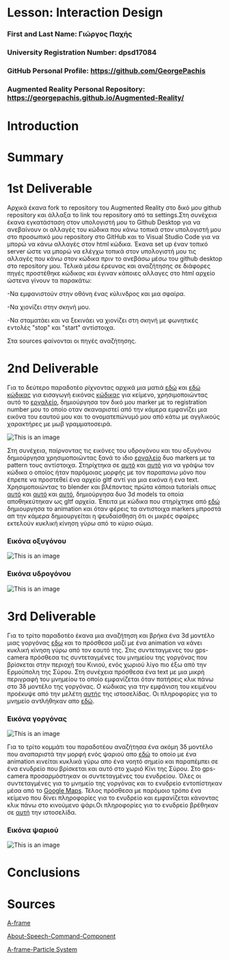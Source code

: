 # Lesson: Interaction Design

### First and Last Name: Γιώργος Παχής
### University Registration Number: dpsd17084
### GitHub Personal Profile: https://github.com/GeorgePachis
### Augmented Reality Personal Repository: https://georgepachis.github.io/Augmented-Reality/

# Introduction
 
# Summary


# 1st Deliverable
Αρχικά έκανα fork το repository του Augmented Reality στο δικό μου github repository και άλλαξα το link του repository από τα settings.Στη συνέχεια έκανα εγκατάσταση στον υπολογιστή μου το Github Desktop για να ανεβαίνουν οι αλλαγές του κώδικα που κάνω τοπικά στον υπολογιστή μου στο προσωπικό μου repository στο GitHub και το Visual Studio Code για να μπορώ να κάνω αλλαγές στον html κώδικα. Έκανα set up έναν τοπικό server ώστε να μπορώ να ελέγχω τοπικά στον υπολογιστή μου τις αλλαγές που κάνω στον κώδικα πριν το ανεβάσω μέσω του github desktop στο repository μου. Τελικά μέσω έρευνας και αναζήτησης σε διάφορες πηγές προστέθηκε κώδικας και έγιναν κάποιες αλλαγες στο html αρχείο ώστενα γίνουν τα παρακάτω:

-Να εμφανιστούν στην οθόνη ένας κύλινδρος και μια σφαίρα.

-Να χιονίζει στην σκηνή μου.

-Να σταματάει και να ξεκινάει να χιονίζει στη σκηνή με φωνητικές εντολές "stop" και "start" αντίστοιχα. 

Στα sources φαίνονται οι πηγές αναζήτησης.

# 2nd Deliverable
Για το δεύτερο παραδοτέο ρίχνοντας αρχικά μια ματιά [εδώ](https://ar-js-org.github.io/AR.js-Docs/marker-based/) και [εδώ](https://medium.com/chialab-open-source/ar-js-the-simpliest-way-to-get-cross-browser-ar-on-the-web-8f670dd45462) [κώδικας](https://aframe.io/docs/1.3.0/primitives/a-image.html) για εισαγωγή εικόνας  [κώδικας](https://aframe.io/docs/1.3.0/components/text.html) για κείμενο, χρησιμοποιώντας αυτό το [εργαλείο](https://ar-js-org.github.io/AR.js/three.js/examples/marker-training/examples/generator.html), δημιούργησα τον δικό μου marker με το registration number μου  το οποίο οταν σκαναριστεί από την κάμερα εμφανίζει μια εικόνα του εαυτού μου και το ονοματεπώνυμό μου από κάτω με αγγλικούς χαρακτήρες με μωβ γραμματοσειρά.

![This is an image](https://github.com/GeorgePachis/Augmented-Reality/blob/main/marker_based/assets/DPSD17084_marker.png)

Στη συνέχεια, παίρνοντας τις εικόνες του υδρογόνου και του οξυγόνου δημιούργησα χρησιμοποιώντας ξανά το ιδιο [εργαλείο](https://ar-js-org.github.io/AR.js/three.js/examples/marker-training/examples/generator.html) δυο markers με τα pattern τους αντίστοιχα. Στηρίχτηκα σε [αυτό](https://aframe.io/docs/1.3.0/components/gltf-model.html) και [αυτό](https://aframe.io/docs/1.3.0/core/asset-management-system.html) για να γράψω τον κώδικα ο οποίος ήταν παρόμοιας μορφής με τον παραπανω μόνο που έπρεπε να προστεθεί ένα αρχείο gltf αντί για μια εικόνα ή ενα text. 
Χρησιμοποιώντας το blender και βλέποντας πρώτα κάποια tutorials οπως [αυτό](https://www.youtube.com/watch?v=pNA8ujgtogM) και [αυτό](https://www.youtube.com/watch?v=E42OxbroToM) και [αυτό](https://www.youtube.com/watch?v=YD6_6WG0dIA), δημιούργησα δυο 3d models τα οποία αποθηκεύτηκαν ως gltf αρχεία. Έπειτα με κώδικα που στηρίχτηκε από [εδώ](https://aframe.io/docs/1.3.0/components/animation.html) δημιουργησα το animation και όταν φέρεις τα αντιστοιχα markers μπροστά απ την κάμερα δημιουργείται η ψευδαίσθηση ότι οι μικρές σφαίρες εκτελούν κυκλική κίνηση γύρω από το κύριο σώμα.

### Εικόνα οξυγόνου 
![This is an image](https://github.com/GeorgePachis/Augmented-Reality/blob/main/marker_based/assets/oxygen_creation.jpg)

### Εικόνα υδρογόνου 
![This is an image](https://github.com/GeorgePachis/Augmented-Reality/blob/main/marker_based/assets/hydrogen_creation.jpg)

# 3rd Deliverable 
Για το τρίτο παραδοτέο έκανα μια αναζήτηση και βρήκα ένα 3d μοντέλο μιας γοργόνας [εδω](https://www.cgtrader.com/items/688390/download-page?fbclid=IwAR1iDHFul7KfE_MRtqRHY8HJhJhdzClL24MH2uapktyHxEJXFsqwk95zGuw) και το πρόσθεσα μαζί με ένα animation να κάνει κυκλική κίνηση γύρω από τον εαυτό της. Στις συντεταγμενες του gps-camera πρόσθεσα τις συντεταγμένες του μνημείου της γοργόνας που βρίσκεται στην περιοχή του Κινιού, ενός χωριού λίγο πιο έξω από την Ερμούπολη της Σύρου. Στη συνέχεια πρόσθεσα ένα text με μια μικρή περιγραφή του μνημείου το οποίο εμφανίζεται όταν πατήσεις κλικ πάνω στο 3δ μοντέλο της γοργόνας. Ο κώδικας για την εμφάνιση του κειμένου προέκυψε από την  μελέτη [αυτής](https://aframe.io/docs/1.3.0/introduction/javascript-events-dom-apis.html?fbclid=IwAR1FkT0998vyG3-bnOH0DDa-QI1jG9X3XP1JpN5RyRHrkALg6zvTjEexqSo) της ιστοσελίδας. Οι πληροφορίες για το μνημείο αντλήθηκαν απο [εδώ](https://www.exploring-greece.gr/el/show/40587/:ttd/MNIMIO-GORGONA-PANAGIA#.YpphbXZBxPY).
### Εικόνα γοργόνας
![This is an image](https://github.com/GeorgePachis/Augmented-Reality/blob/main/location_based/assets/Mermaid.jpg)

Για το τρίτο κομμάτι του παραδοτέου αναζήτησα ένα ακόμη 3δ μοντέλο που αναπαριστά την μορφή ενός ψαριού απο [εδώ](https://www.cgtrader.com/items/729340/download-page?fbclid=IwAR2lb30deEZ2h2m-PlcCWPTNvqCU8QX5njgS9oJudQlRLEUdisKBCWhzIV4) το οποίο με ένα animation κινείται κυκλικά γύρω απο ένα νοητό σημείο και παραπέμπει σε ένα ενυδρείο που βρίσκεται και αυτό στο χωριό Κίνι της Σύρου. Στο gps-camera προσαρμόστηκαν οι συντεταγμένες του ενυδρείου. Όλες οι συντεταγμένες για το μνημείο της γοργόνας και το ενυδρείο εντοπίστηκαν μέσα από το [Google Maps](https://www.google.com/maps). Τέλος πρόσθεσα με παρόμοιο τρόπο ένα κείμενο που δίνει πληροφορίες για το ενυδρείο και εμφανίζεται κάνοντας κλικ πάνω στο κινούμενο ψάρι.Οι πληροφορίες για το ενυδρείο βρέθηκαν σε [αυτή](https://www.syrosisland.gr/kini-aquarium/) την ιστοσελίδα. 
### Εικόνα ψαριού
![This is an image](https://github.com/GeorgePachis/Augmented-Reality/blob/main/location_based/assets/fish.jpg)

# Conclusions


# Sources

[A-frame](https://github.com/aframevr/aframe)

[About-Speech-Command-Component](https://www.npmjs.com/package/aframe-speech-command-component)

[A-frame-Particle System](https://github.com/IdeaSpaceVR/aframe-particle-system-component#readme)
